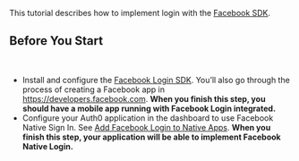 This tutorial describes how to implement login with the <a href="https://developers.facebook.com/docs/" target="_blank" rel="noreferrer">Facebook SDK</a>.
​
## Before You Start
​
- Install and configure the <a href="https://developers.facebook.com/docs/facebook-login/" target="_blank" rel="noreferrer">Facebook Login SDK</a>. You’ll also go through the process of creating a Facebook app in <a href="https://developers.facebook.com" target="_blank" rel="noreferrer">https://developers.facebook.com</a>. **When you finish this step, you should have a mobile app running with Facebook Login integrated.**  
- Configure your Auth0 application in the dashboard to use Facebook Native Sign In. See <a href="/connections/nativesocial/facebook" target="_blank" rel="noreferrer">Add Facebook Login to Native Apps</a>. **When you finish this step, your application will be able to implement Facebook Native Login.**
